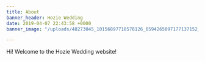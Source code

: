 ```yaml
---
title: About
banner_header: Hozie Wedding
date: 2019-04-07 22:43:58 +0000
banner_image: "/uploads/48273045_10156897718578126_6594265097177137152_o.jpg"

---
```

Hi! Welcome to the Hozie Wedding website!